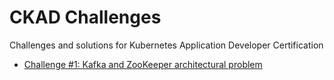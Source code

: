 # CKAD Challenges
Challenges and solutions for Kubernetes Application Developer Certification 

* [Challenge #1: Kafka and ZooKeeper architectural problem](https://josephrodriguezg.wordpress.com/2022/06/25/ckad-challenge-kafka-and-zookeeper/)